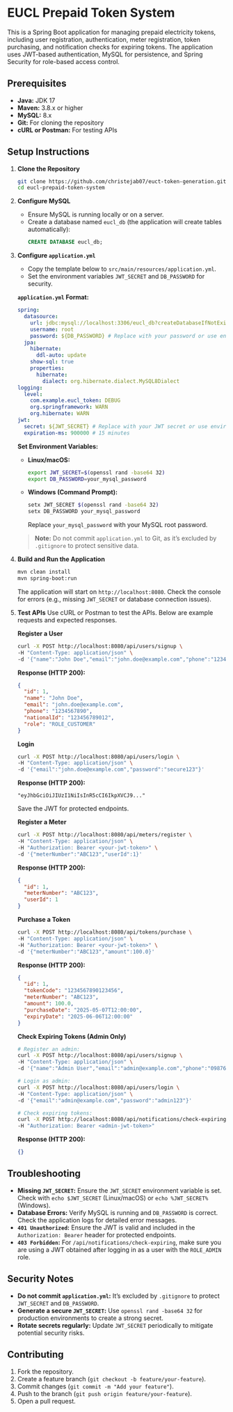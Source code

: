 # EUCL Prepaid Token System

This is a Spring Boot application for managing prepaid electricity tokens, including user registration, authentication, meter registration, token purchasing, and notification checks for expiring tokens. The application uses JWT-based authentication, MySQL for persistence, and Spring Security for role-based access control.

## Prerequisites

-   **Java:** JDK 17
-   **Maven:** 3.8.x or higher
-   **MySQL:** 8.x
-   **Git:** For cloning the repository
-   **cURL or Postman:** For testing APIs

## Setup Instructions

1.  **Clone the Repository**
    ```bash
    git clone https://github.com/christejab07/euct-token-generation.git
    cd eucl-prepaid-token-system
    ```

2.  **Configure MySQL**
    -   Ensure MySQL is running locally or on a server.
    -   Create a database named `eucl_db` (the application will create tables automatically):
        ```sql
        CREATE DATABASE eucl_db;
        ```

3.  **Configure `application.yml`**
    -   Copy the template below to `src/main/resources/application.yml`.
    -   Set the environment variables `JWT_SECRET` and `DB_PASSWORD` for security.

    **`application.yml` Format:**
    ```yaml
    spring:
      datasource:
        url: jdbc:mysql://localhost:3306/eucl_db?createDatabaseIfNotExist=true
        username: root
        password: ${DB_PASSWORD} # Replace with your password or use environment variables below
      jpa:
        hibernate:
          ddl-auto: update
        show-sql: true
        properties:
          hibernate:
            dialect: org.hibernate.dialect.MySQL8Dialect
    logging:
      level:
        com.example.eucl_token: DEBUG
        org.springframework: WARN
        org.hibernate: WARN
    jwt:
      secret: ${JWT_SECRET} # Replace with your JWT secret or use environment variables below
      expiration-ms: 900000 # 15 minutes
    ```

    **Set Environment Variables:**

    -   **Linux/macOS:**
        ```bash
        export JWT_SECRET=$(openssl rand -base64 32)
        export DB_PASSWORD=your_mysql_password
        ```
    -   **Windows (Command Prompt):**
        ```bash
        setx JWT_SECRET $(openssl rand -base64 32)
        setx DB_PASSWORD your_mysql_password
        ```
        Replace `your_mysql_password` with your MySQL root password.

    > **Note:** Do not commit `application.yml` to Git, as it’s excluded by `.gitignore` to protect sensitive data.

4.  **Build and Run the Application**
    ```bash
    mvn clean install
    mvn spring-boot:run
    ```
    The application will start on `http://localhost:8080`.
    Check the console for errors (e.g., missing `JWT_SECRET` or database connection issues).

5.  **Test APIs**
    Use cURL or Postman to test the APIs. Below are example requests and expected responses.

    **Register a User**
    ```bash
    curl -X POST http://localhost:8080/api/users/signup \
    -H "Content-Type: application/json" \
    -d '{"name":"John Doe","email":"john.doe@example.com","phone":"1234567890","nationalId":"1234567890123456","password":"secure123","role":"ROLE_CUSTOMER"}'
    ```
    **Response (HTTP 200):**
    ```json
    {
      "id": 1,
      "name": "John Doe",
      "email": "john.doe@example.com",
      "phone": "1234567890",
      "nationalId": "123456789012",
      "role": "ROLE_CUSTOMER"
    }
    ```

    **Login**
    ```bash
    curl -X POST http://localhost:8080/api/users/login \
    -H "Content-Type: application/json" \
    -d '{"email":"john.doe@example.com","password":"secure123"}'
    ```
    **Response (HTTP 200):**
    ```
    "eyJhbGciOiJIUzI1NiIsInR5cCI6IkpXVCJ9..."
    ```
    Save the JWT for protected endpoints.

    **Register a Meter**
    ```bash
    curl -X POST http://localhost:8080/api/meters/register \
    -H "Content-Type: application/json" \
    -H "Authorization: Bearer <your-jwt-token>" \
    -d '{"meterNumber":"ABC123","userId":1}'
    ```
    **Response (HTTP 200):**
    ```json
    {
      "id": 1,
      "meterNumber": "ABC123",
      "userId": 1
    }
    ```

    **Purchase a Token**
    ```bash
    curl -X POST http://localhost:8080/api/tokens/purchase \
    -H "Content-Type: application/json" \
    -H "Authorization: Bearer <your-jwt-token>" \
    -d '{"meterNumber":"ABC123","amount":100.0}'
    ```
    **Response (HTTP 200):**
    ```json
    {
      "id": 1,
      "tokenCode": "1234567890123456",
      "meterNumber": "ABC123",
      "amount": 100.0,
      "purchaseDate": "2025-05-07T12:00:00",
      "expiryDate": "2025-06-06T12:00:00"
    }
    ```

    **Check Expiring Tokens (Admin Only)**
    ```bash
    # Register an admin:
    curl -X POST http://localhost:8080/api/users/signup \
    -H "Content-Type: application/json" \
    -d '{"name":"Admin User","email":"admin@example.com","phone":"0987654321","nationalId":"987654321098","password":"admin123","role":"ROLE_ADMIN"}'

    # Login as admin:
    curl -X POST http://localhost:8080/api/users/login \
    -H "Content-Type: application/json" \
    -d '{"email":"admin@example.com","password":"admin123"}'

    # Check expiring tokens:
    curl -X POST http://localhost:8080/api/notifications/check-expiring \
    -H "Authorization: Bearer <admin-jwt-token>"
    ```
    **Response (HTTP 200):**
    ```json
    {}
    ```

## Troubleshooting

-   **Missing `JWT_SECRET`:** Ensure the `JWT_SECRET` environment variable is set. Check with `echo $JWT_SECRET` (Linux/macOS) or `echo %JWT_SECRET%` (Windows).
-   **Database Errors:** Verify MySQL is running and `DB_PASSWORD` is correct. Check the application logs for detailed error messages.
-   **`401 Unauthorized`:** Ensure the JWT is valid and included in the `Authorization: Bearer` header for protected endpoints.
-   **`403 Forbidden`:** For `/api/notifications/check-expiring`, make sure you are using a JWT obtained after logging in as a user with the `ROLE_ADMIN` role.

## Security Notes

-   **Do not commit `application.yml`:** It’s excluded by `.gitignore` to protect `JWT_SECRET` and `DB_PASSWORD`.
-   **Generate a secure `JWT_SECRET`:** Use `openssl rand -base64 32` for production environments to create a strong secret.
-   **Rotate secrets regularly:** Update `JWT_SECRET` periodically to mitigate potential security risks.

## Contributing

1.  Fork the repository.
2.  Create a feature branch (`git checkout -b feature/your-feature`).
3.  Commit changes (`git commit -m "Add your feature"`).
4.  Push to the branch (`git push origin feature/your-feature`).
5.  Open a pull request.